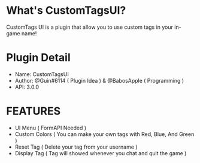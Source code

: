 # What's CustomTagsUI?
  CustomTags UI is a plugin that allow you to use custom tags in your in-game name!
# Plugin Detail
 - Name: CustomTagsUI
 - Author: @Guin#6114 ( Plugin Idea ) & @BabosApple ( Programming )
 - API: 3.0.0
 # FEATURES
   - UI Menu ( FormAPI Needed )
   - Custom Colors ( You can make your own tags with Red, Blue, And Green )
   - Reset Tag ( Delete your tag from your username )
   - Display Tag ( Tag will showed whenever you chat and quit the game )
